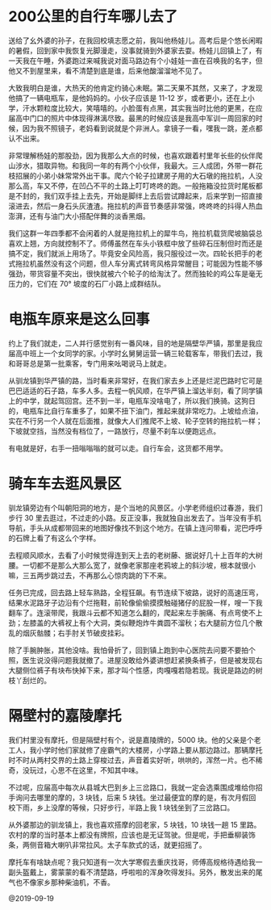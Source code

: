 # 200公里的自行车哪儿去了

送给了幺外婆的孙子，在我回校填志愿之前，我叫他杨娃儿。高考后是个悠长闲暇的暑假，回到家中我恢复光脚漫走，没事就骑到外婆家去耍。杨娃儿回镇上了，有一天我在午睡，外婆跑过来喊我说对面马路边有个小娃娃一直在召唤我的名字，但他又不到屋里来，看不清楚到底是谁，后来他酸溜溜地不见了。

大致我明白是谁，大热天的他肯定约骑心未眠。第二天果不其然，又来了，才发现他搞了一辆电瓶车，是他妈妈的。小伙子应该是 11-12 岁，或者更小，还在上小学，汗水颗粒度比较大，笑嘻嘻的。小脸蛋有点黑，其实我当时比他的更黑，在应届高中门口的照片中体现得淋漓尽致。最黑的时候应该是我高中军训一周回家的时候，因为我不照镜子，老妈看到说就是个非洲人。拿镜子一看，嘿我一跳，差点都认不出来。

非常理解杨娃的那股劲，因为我那么大点的时候，也喜欢跟着村里年长些的伙伴爬山涉水，猎取异物。和我同一年的有两个小伙伴，我最大。三人成团，外带一群花枝招展的小弟小妹常常外出干事。爬六个轮子拉建房子用的大石墩的拖拉机，人没那么高，车又不停，在凹凸不平的土路上叮叮咚咚的跑。一般拖箱没拉货时尾板都是不封的，我们双手挂上去先，开始是脚绊上去后尝试蹲起来，后来学到一招直接滚进去，然后一身石头灰渣渣。拖拉机的声音节奏感非常强，咚咚咚的抖得人热血澎湃，还有与油门大小搭配伴舞的淡香黑烟。

我们这群一年四季都不会闲着的人就是拖拉机上的犀牛鸟，拖拉机载货爬坡脑袋总喜欢上翘，方向就控制不了。师傅虽然在车头小铁框中放了些碎石压制但时而还是搞不定，我们就派上用场了。毕竟安全风险高，我只服役过一次。四轮长把手的老式拖拉机虽然没有这个问题，但人车分离式转弯风格异常醒目；可能因为性能不够强劲，带货容量不突出，很快就被六个轮子的给淘汰了。然而独轮的鸡公车是毫无压力的，它们在 70° 坡度的石厂小路上成群结队。

# 电瓶车原来是这么回事

约上了我们就走，二人并行感觉别有一番风味，目的地是隔壁华严镇，那里是我应届高中班上一个女同学的家。小学时幺舅舅运营一辆三轮载客车，带我们去过，我和哥哥总是第一批乘客，专门用来吆喝说马上就走。

从驯龙镇到华严镇的路，当时看来非常好，在我们家去乡上还是烂泥巴路时它可是巴巴适适的石子路，车多人多。去程一帆风顺，在华严镇上溜达半刻，看了同学镇上的中学，就起驾回宫。还不到一半，电瓶车没啥电了，所以我们换骑。这狗日的，电瓶车比自行车重多了，如果不扭下油门，推起来就非常吃力。上坡给点油，实在不行另一个人就在后面推，就像大人们推爬不上坡、轮子空转的拖拉机一样；下坡就空挡，当然没有档位了，一路放行，尽量不刹车以便跑远点。

有电就是好，右手一扭嗡嗡嗡的就可以走。自行车会，这货都不用学。

# 骑车车去逛风景区

驯龙镇旁边有个叫朝阳洞的地方，是个当地的风景区。小学老师组织过春游，我们步行 30 里去逛过，不过走的小路。反正没事，我就独自出发去了。当年没有手机导航，手头从成都带回来的地图好像找不到这个地方。在镇上连问带看，泥巴呼呼的石牌上看了有这么个字样。

去程顺风顺水，去看了小时候觉得连到天上去的老树藤、据说好几十上百年的大树腰。一切都不是那么大那么宽了，就像老家那座老鸦坡上的斜沙坡，根本就很小嘛，三五两步跳过去，不再那么心惊肉跳的下不来。

任务已完成，回去路上轻车熟路，全程狂飙。有节连续下坡路，说好的高速压弯，结果水泥路牙子边沿有个烂拖鞋，前轮像偷偷摸摸触碰猪仔的屁股一样，嗖一下我翻车了。连滚带爬，我跟斗云都不知道怎么翻的，爬起来左手腕痛、有点弯使不上劲；左膝盖的大裤衩上有个大洞，类似鞭炮炸牛粪圆不溜秋；右大腿前方位几个散乱的烟灰骷髅；右手肘关节破皮挂彩。

除了手腕肿胀，其他没啥。我怕骨折了，回到镇上跑到中心医院去问要不要拍个照，医生说没得问题我就撤了。进屋没敢给外婆讲想赶紧换条裤子，但是被发现右大腿侧位裤子有块布快掉下来，那才叫个性感，肉嘎嘎若隐若现。我说是路边的树枝丫刮烂的。

# 隔壁村的嘉陵摩托

我们村里没有摩托，但是隔壁村有个，说是嘉陵牌的，5000 块。他的父亲是个老工人，我小学时他们家就修了座霸气的大楼房，小学路上要从那边路过。那辆摩托时不时从两村交界的土路上穿梭过去，声音着实好听，哄哄的，浑然一片。也不稀奇，没玩过，心思不在这里，不知其中味。

不过呢，应届高中每次从县城大巴到乡上三岔路口，我就一定会选乘围成堆给你招手询问去哪里的摩的，3 块钱，后来 5 块钱。坐过最便宜的摩的是，有次月假回校下雨，乡上没摩的等候，只好步行，半路上我 1 块钱坐到了三岔路口。

从外婆那边的驯龙镇上，我也喜欢搭摩的回老家，5 块钱，10 块钱一趟 15 里路。农村的摩的当时基本上都没有牌照，应该也是无证驾驶。但是呢，手把垂柳装饰条，两侧音箱大喇叭非常拉风。太子车款式的话，就更招摇了。

摩托车有啥缺点呢？我只知道有一次大学寒假去重庆找哥，师傅高规格待遇给我一副头盔戴上，雾蒙蒙的看不清楚路，呼啦啦的浑身吹得发抖。另外，散发出来的尾气也不像家乡那种柴油机，不香。

@2019-09-19

